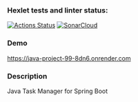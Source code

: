 ### Hexlet tests and linter status:
[![Actions Status](https://github.com/ArturStimbiris/java-project-99/actions/workflows/hexlet-check.yml/badge.svg)](https://github.com/ArturStimbiris/java-project-99/actions)
[![SonarCloud](https://sonarcloud.io/api/project_badges/measure?project=ArturStimbiris_java-project-99&metric=alert_status)](https://sonarcloud.io/summary/new_code?id=ArturStimbiris_java-project-99)

### Demo
https://java-project-99-8dn6.onrender.com

### Description
Java Task Manager for Spring Boot